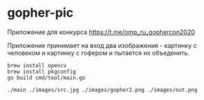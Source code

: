 # gopher-pic

Приложение для конкурса https://t.me/omp_ru_gophercon2020

Приложение принимает на вход два изображения - картинку с человеком и картинку с  гофером и пытается их объеденить.

``` 
brew install opencv
brew install pkgconfig
go build cmd/tool/main.go

./main ./images/src.jpg ./images/gopher2.png ./images/out.png
``` 
